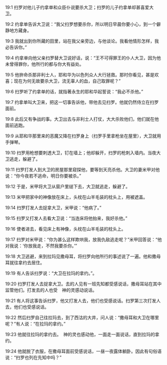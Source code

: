 <a id="1"></a>19:1  扫罗对他儿子约拿单和众臣仆说要杀大卫；扫罗的儿子约拿单却甚喜爱大卫。  

<a id="2"></a>19:2  约拿单告诉大卫说：“我父扫罗想要杀你，所以明日早晨你要小心，到一个僻静地方藏身。  

<a id="3"></a>19:3  我就出到你所藏的田里，站在我父亲旁边，与他谈论。我看他情形怎样，我必告诉你。”  

<a id="4"></a>19:4  约拿单向他父亲扫罗替大卫说好话，说：“王不可得罪王的仆人大卫，因为他未曾得罪你，他所行的都与你大有益处。  

<a id="5"></a>19:5  他拚命杀那非利士人，耶和华为以色列众人大行拯救。那时你看见，甚是欢喜；现在为何无故要杀大卫，流无辜人的血，自己取罪呢？”  

<a id="6"></a>19:6  扫罗听了约拿单的话，就指著永生的耶和华起誓说：“我必不杀他。”  

<a id="7"></a>19:7  约拿单叫大卫来，把这一切事告诉他，带他去见扫罗。他就仍然侍立在扫罗面前。  

<a id="8"></a>19:8  此后又有争战的事。大卫出去与非利士人打仗，大大杀败他们，他们就在他面前逃跑。  

<a id="9"></a>19:9  从耶和华那里来的恶魔又降在扫罗身上（扫罗手里拿枪坐在屋里），大卫就用手弹琴。  

<a id="10"></a>19:10  扫罗用枪想要刺透大卫，钉在墙上；他却躲开，扫罗的枪刺入墙内。当夜大卫逃走，躲避了。  

<a id="11"></a>19:11  扫罗打发人到大卫的房屋那里窥探他，要等到天亮杀他。大卫的妻米甲对他说：“你今夜若不逃命，明日你要被杀。”  

<a id="12"></a>19:12  于是，米甲将大卫从窗户里缒下去，大卫就逃走，躲避了。  

<a id="13"></a>19:13  米甲把家中的神像放在床上，头枕在山羊毛装的枕头上，用被遮盖。  

<a id="14"></a>19:14  扫罗打发人去捉拿大卫，米甲说：“他病了。”  

<a id="15"></a>19:15  扫罗又打发人去看大卫说：“当连床将他抬来，我好杀他。”  

<a id="16"></a>19:16  使者进去，看见床上有神像，头枕在山羊毛装的枕头上。  

<a id="17"></a>19:17  扫罗对米甲说：“你为甚么这样欺哄我，放我仇敌逃走呢？”米甲回答说：“他对我说：‘你放我走，不然我要杀你。’”  

<a id="18"></a>19:18  大卫逃避，来到拉玛见撒母耳，将扫罗向他所行的事述说了一遍。他和撒母耳就往拿约去居住。  

<a id="19"></a>19:19  有人告诉扫罗说：“大卫在拉玛的拿约。”。  

<a id="20"></a>19:20  扫罗打发人去捉拿大卫。去的人见有一班先知都受感说话，撒母耳站在其中监管他们。打发去的人也受　神的灵感动说话。  

<a id="21"></a>19:21  有人将这事告诉扫罗，他又打发人去，他们也受感说话。扫罗第三次打发人去，他们也受感说话。  

<a id="22"></a>19:22  然后扫罗自己往拉玛去，到了西沽的大井，问人说：“撒母耳和大卫在哪里呢？”有人说：“在拉玛的拿约。”  

<a id="23"></a>19:23  他就往拉玛的拿约去。　神的灵也感动他，一面走一面说话，直到拉玛的拿约。  

<a id="24"></a>19:24  他就脱了衣服，在撒母耳面前受感说话，一昼一夜露体躺卧。因此有句俗语说：“扫罗也列在先知中吗？”  
